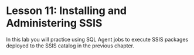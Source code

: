 #  Lesson 11: Installing and Administering SSIS

In this lab you will practice using SQL Agent jobs to execute SSIS packages deployed to the SSIS catalog in the
 previous chapter.